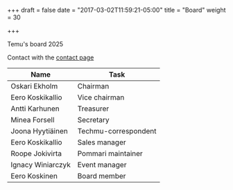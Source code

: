 +++
draft = false
date = "2017-03-02T11:59:21-05:00"
title = "Board"
weight = 30

+++

Temu's board 2025

Contact with the [contact page](#contact)

| Name              | Task                 |
| ----------------- | -------------------- |
| Oskari Ekholm     | Chairman             |
| Eero Koskikallio  | Vice chairman        |
| Antti Karhunen    | Treasurer            |
| Minea Forsell     | Secretary            |
| Joona Hyytiäinen  | Techmu-correspondent |
| Eero Koskikallio  | Sales manager        |
| Roope Jokivirta   | Pommari maintainer   |
| Ignacy Winiarczyk | Event manager        |
| Eero Koskinen     | Board member         |

